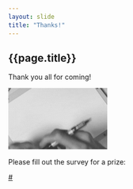 ```yaml
---
layout: slide
title: "Thanks!"
---
```


## {{page.title}}

<div class="">
  <p>Thank you all for coming!</p>
  <img src="images/thankyou.gif" class="noprint" alt="" width="200"/>
  <p>Please fill out the survey for a prize:</p>
  <p><a href="#"
	target="_blank"
	title="Stylin with Sass Survey"
	>
      #
  </a></p>
</div>
